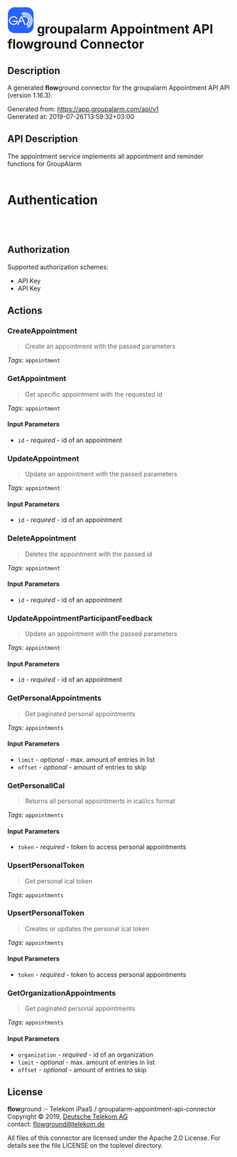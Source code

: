 # ![LOGO](logo.png) groupalarm Appointment API **flow**ground Connector

## Description

A generated **flow**ground connector for the groupalarm Appointment API API (version 1.16.3).

Generated from: https://app.groupalarm.com/api/v1<br/>
Generated at: 2019-07-26T13:59:32+03:00

## API Description

The appointment service implements all appointment and reminder functions for GroupAlarm<br/>
<br/>
# Authentication<br/>
<br/>
<!-- ReDoc-Inject: <security-definitions> --><br/>

## Authorization

Supported authorization schemes:
- API Key
- API Key

## Actions

### CreateAppointment
> Create an appointment with the passed parameters<br/>

*Tags:* `appointment`

### GetAppointment
> Get specific appointment with the requested id<br/>

*Tags:* `appointment`

#### Input Parameters
* `id` - _required_ - id of an appointment<br/>

### UpdateAppointment
> Update an appointment with the passed parameters<br/>

*Tags:* `appointment`

#### Input Parameters
* `id` - _required_ - id of an appointment<br/>

### DeleteAppointment
> Deletes the appointment with the passed id<br/>

*Tags:* `appointment`

#### Input Parameters
* `id` - _required_ - id of an appointment<br/>

### UpdateAppointmentParticipantFeedback
> Update an appointment with the passed parameters<br/>

*Tags:* `appointment`

#### Input Parameters
* `id` - _required_ - id of an appointment<br/>

### GetPersonalAppointments
> Get paginated personal appointments<br/>

*Tags:* `appointments`

#### Input Parameters
* `limit` - _optional_ - max. amount of entries in list<br/>
* `offset` - _optional_ - amount of entries to skip<br/>

### GetPersonalICal
> Returns all personal appointments in ical/ics format<br/>

*Tags:* `appointments`

#### Input Parameters
* `token` - _required_ - token to access personal appointments<br/>

### UpsertPersonalToken
> Get personal ical token<br/>

*Tags:* `appointments`

### UpsertPersonalToken
> Creates or updates the personal ical token<br/>

*Tags:* `appointments`

#### Input Parameters
* `token` - _required_ - token to access personal appointments<br/>

### GetOrganizationAppointments
> Get paginated personal appointments<br/>

*Tags:* `appointments`

#### Input Parameters
* `organization` - _required_ - id of an organization<br/>
* `limit` - _optional_ - max. amount of entries in list<br/>
* `offset` - _optional_ - amount of entries to skip<br/>

## License

**flow**ground :- Telekom iPaaS / groupalarm-appointment-api-connector<br/>
Copyright © 2019, [Deutsche Telekom AG](https://www.telekom.de)<br/>
contact: flowground@telekom.de

All files of this connector are licensed under the Apache 2.0 License. For details
see the file LICENSE on the toplevel directory.
